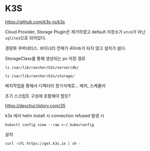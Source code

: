 # K3S

https://github.com/k3s-io/k3s

Cloud Provider, Storage Plugin은 제거하였고 default 저장소가 `etcd`가 아닌 `sqlite3`으로 되어있다.

경량화 쿠버네티스.  바이너리 전체가 40mb가 되지 않고 설치가 쉽다.



StorageClass를 통해 생성되는 pv 저장 경로 

```
ls /var/lib/rancher/k3s/server/db/
```

```
ls /var/lib/rancher/k3s/storage/
```



배치작업을 통해서 디렉터리 정기삭제로... 배치, 스케줄러

초기 스크립트 구성에 포함해야 할듯?

https://devchul.tistory.com/35



k3s 에서 helm install 시 connection refused 발생 시

```
kubectl config view --raw >~/.kube/config
```

설치

```
curl -sfL https://get.k3s.io | sh -
```



